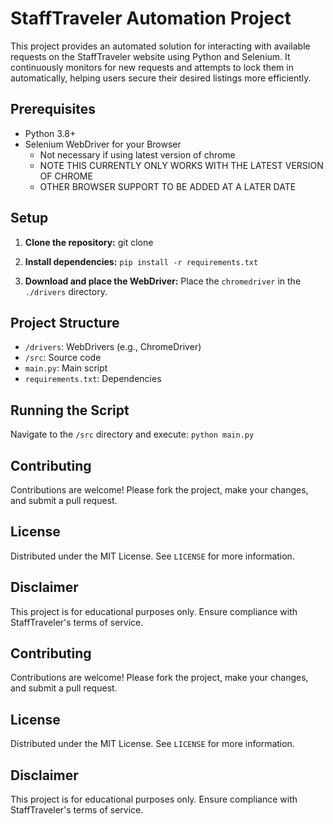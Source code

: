 # StaffTraveler Automation Project

This project provides an automated solution for interacting with available requests on the StaffTraveler website using Python and Selenium. It continuously monitors for new requests and attempts to lock them in automatically, helping users secure their desired listings more efficiently.

## Prerequisites

- Python 3.8+
- Selenium WebDriver for your Browser
  - Not necessary if using latest version of chrome
  - NOTE THIS CURRENTLY ONLY WORKS WITH THE LATEST VERSION OF CHROME
  - OTHER BROWSER SUPPORT TO BE ADDED AT A LATER DATE

## Setup

1. **Clone the repository:**
git clone <repository-url>

2. **Install dependencies:**
`pip install -r requirements.txt`

3. **Download and place the WebDriver:**
Place the `chromedriver` in the `./drivers` directory.

## Project Structure

- `/drivers`: WebDrivers (e.g., ChromeDriver)
- `/src`: Source code
- `main.py`: Main script
- `requirements.txt`: Dependencies

## Running the Script

Navigate to the `/src` directory and execute:
`python main.py`

## Contributing

Contributions are welcome! Please fork the project, make your changes, and submit a pull request.

## License

Distributed under the MIT License. See `LICENSE` for more information.

## Disclaimer

This project is for educational purposes only. Ensure compliance with StaffTraveler's terms of service.


## Contributing

Contributions are welcome! Please fork the project, make your changes, and submit a pull request.

## License

Distributed under the MIT License. See `LICENSE` for more information.

## Disclaimer

This project is for educational purposes only. Ensure compliance with StaffTraveler's terms of service.


